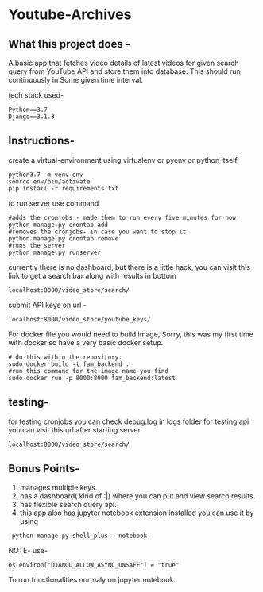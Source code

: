 # Youtube-Archives

## What this project does -  
  A basic app that fetches video details of latest videos for given search query
  from YouTube API and store them into database. This should run continuously in
  Some given time interval. 
  

tech stack used-
```
Python==3.7
Django==3.1.3
```
## Instructions-  
  
create a virtual-environment using virtualenv or pyenv or python itself
```
python3.7 -m venv env
source env/bin/activate
pip install -r requirements.txt
```
to run server use command
```
#adds the cronjobs - made them to run every five minutes for now
python manage.py crontab add
#removes the cronjobs- in case you want to stop it
python manage.py crontab remove
#runs the server
python manage.py runserver
```
currently there is no dashboard, but there is a little hack, you can visit this link to get a search bar along with results in bottom
```
localhost:8000/video_store/search/
```
submit API keys on url -
```
localhost:8000/video_store/youtube_keys/
```

For docker file you would need to build image,
Sorry, this was my first time with docker so have a very basic docker setup.
```
# do this within the repository.
sudo docker build -t fam_backend .
#run this command for the image name you find
sudo docker run -p 8000:8000 fam_backend:latest

```
## testing-  

for testing cronjobs you can check debug.log in logs folder
for testing api you can visit this url after starting server
```
localhost:8000/video_store/search/
```

## Bonus Points-  
1) manages multiple keys.
2) has a dashboard( kind of :|) where you can put and view search results.
3) has flexible search query api.
4) this app also has jupyter notebook extension installed 
you can use it by using 
```
 python manage.py shell_plus --notebook
```
NOTE- use-
```
os.environ["DJANGO_ALLOW_ASYNC_UNSAFE"] = "true"
```
To run functionalities normaly on jupyter notebook
